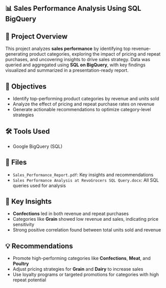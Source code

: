 ## 📊 Sales Performance Analysis Using SQL BigQuery

## 🧠 Project Overview  
This project analyzes **sales performance** by identifying top revenue-generating product categories, exploring the impact of pricing and repeat purchases, and uncovering insights to drive sales strategy. Data was queried and aggregated using **SQL on BigQuery**, with key findings visualized and summarized in a presentation-ready report.

## 🎯 Objectives  
- Identify top-performing product categories by revenue and units sold  
- Analyze the effect of pricing and repeat purchase rates on revenue  
- Generate actionable recommendations to optimize category-level strategies  

## 🛠️ Tools Used  
- Google BigQuery (SQL)   

## 📁 Files  
- `Sales_Performance_Report.pdf`: Key insights and recommendations  
- `Sales Performance Analysis at RevoGrocers SQL Query.docx`: All SQL queries used for analysis  

## 📌 Key Insights  
- **Confections** led in both revenue and repeat purchases  
- Categories like **Grain** showed low revenue and sales, indicating price sensitivity  
- Strong positive correlation found between total units sold and revenue  

## 💡 Recommendations  
- Promote high-performing categories like **Confections**, **Meat**, and **Poultry**  
- Adjust pricing strategies for **Grain** and **Dairy** to increase sales  
- Use loyalty programs or targeted promotions for categories with high repeat potential  
